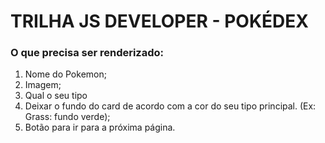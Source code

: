 <h1> TRILHA JS DEVELOPER - POKÉDEX </h1>


<h3>O que precisa ser renderizado:</h3>
<ol>
  <li>Nome do Pokemon;</li>
  <li>Imagem;</li>
  <li>Qual o seu tipo</li>
  <li>Deixar o fundo do card de acordo com a cor do seu tipo principal. (Ex: Grass: fundo verde);</li>
  <li>Botão para ir para a próxima página. </li>
</ol>
